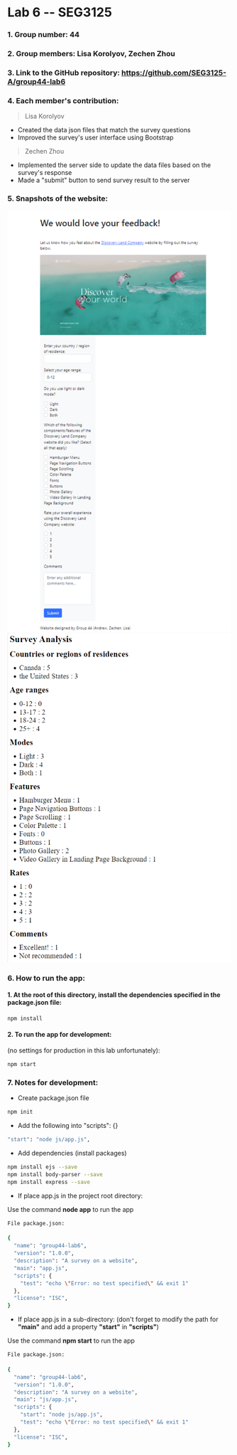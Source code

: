# Lab 6 -- SEG3125

### 1. Group number: 44
### 2. Group members: Lisa Korolyov, Zechen Zhou
### 3. Link to the GitHub repository: https://github.com/SEG3125-A/group44-lab6
### 4. Each member's contribution:

>Lisa Korolyov
* Created the data json files that match the survey questions
* Improved the survey's user interface using Bootstrap

>Zechen Zhou
* Implemented the server side to update the data files based on the survey's response
* Made a "submit" button to send survey result to the server

### 5. Snapshots of the website: 
  ![](/Docs/Images/snapshot1.png)
  ![](/Docs/Images/snapshot2.png)

### 6. How to run the app:

#### 1. At the root of this directory, install the dependencies specified in the package.json file:

```bash
npm install
```

#### 2. To run the app for development:
(no settings for production in this lab unfortunately):

```bash
npm start
```

### 7. Notes for development:

* Create package.json file

```bash
npm init
```

* Add the following into "scripts": {}

```bash
"start": "node js/app.js",
```

* Add dependencies (install packages)
```bash
npm install ejs --save
npm install body-parser --save
npm install express --save 
```

* If place app.js in the project root directory:

Use the command **node app** to run the app

```bash
File package.json:

{
  "name": "group44-lab6",
  "version": "1.0.0",
  "description": "A survey on a website",
  "main": "app.js",
  "scripts": {
    "test": "echo \"Error: no test specified\" && exit 1"
  },
  "license": "ISC",
}
```

* If place app.js in a sub-directory: (don't forget to modify the path for **"main"** and add a property **"start"** in **"scripts"**)

Use the command **npm start** to run the app

```bash
File package.json:

{
  "name": "group44-lab6",
  "version": "1.0.0",
  "description": "A survey on a website",
  "main": "js/app.js",
  "scripts": {
    "start": "node js/app.js",
    "test": "echo \"Error: no test specified\" && exit 1"
  },
  "license": "ISC",
}
```
